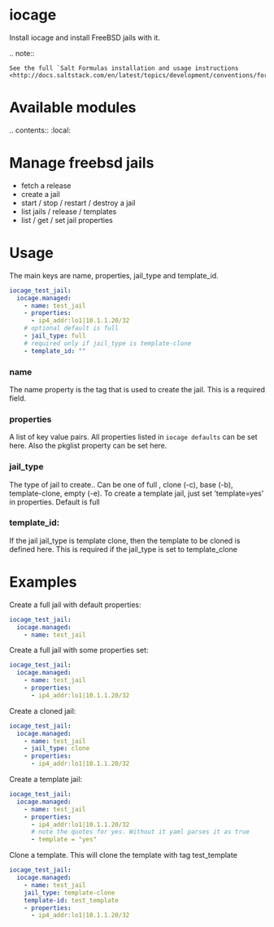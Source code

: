 # iocage

Install iocage and install FreeBSD jails with it.

.. note::

    See the full `Salt Formulas installation and usage instructions
    <http://docs.saltstack.com/en/latest/topics/development/conventions/formulas.html>`_.

# Available modules

.. contents::
    :local:

# Manage freebsd jails

- fetch a release
- create a jail
- start / stop / restart / destroy a jail
- list jails / release / templates
- list / get / set jail properties


# Usage
The main keys are name, properties, jail_type and template_id.

```yaml
iocage_test_jail:
  iocage.managed:
    - name: test_jail
    - properties:
      - ip4_addr:lo1|10.1.1.20/32
    # optional default is full
    - jail_type: full
    # required only if jail_type is template-clone
    - template_id: ""
```

### name

The name property is the tag that is used to create the jail. This is a required field.

### properties

A list of key value pairs. All properties listed in `iocage defaults` can be set here. Also the pkglist property can be set here.

### jail_type

The type of jail to create.. Can be one of full , clone (-c), base (-b), template-clone, empty (-e). To create a template jail, just set 'template=yes' in properties. Default is full

### template_id:

If the jail jail_type is template clone, then the template to be cloned is defined here. This is required if the jail_type is set to template_clone


# Examples

Create a full jail with default properties:
```yaml
iocage_test_jail:
  iocage.managed:
    - name: test_jail
```

Create a full jail with some properties set:
```yaml
iocage_test_jail:
  iocage.managed:
    - name: test_jail
    - properties:
      - ip4_addr:lo1|10.1.1.20/32
```

Create a cloned jail:
```yaml
iocage_test_jail:
  iocage.managed:
    - name: test_jail
    - jail_type: clone
    - properties:
      - ip4_addr:lo1|10.1.1.20/32
```

Create a template jail:
```yaml
iocage_test_jail:
  iocage.managed:
    - name: test_jail
    - properties:
      - ip4_addr:lo1|10.1.1.20/32
      # note the quotes for yes. Without it yaml parses it as true
      - template = "yes"
```

Clone a template. This will clone the template with tag test_template
```yaml
iocage_test_jail:
  iocage.managed:
    - name: test_jail
    jail_type: template-clone
    template-id: test_template
    - properties:
      - ip4_addr:lo1|10.1.1.20/32
```
